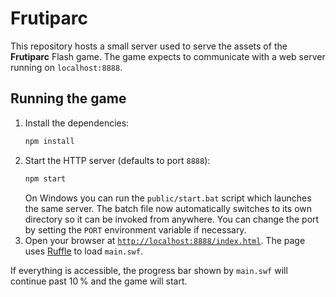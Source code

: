 # Frutiparc

This repository hosts a small server used to serve the assets of the
**Frutiparc** Flash game.  The game expects to communicate with a web
server running on `localhost:8888`.

## Running the game

1. Install the dependencies:
   ```bash
   npm install
   ```
2. Start the HTTP server (defaults to port `8888`):
   ```bash
   npm start
   ```
   On Windows you can run the `public/start.bat` script which launches the same
   server. The batch file now automatically switches to its own directory so it
   can be invoked from anywhere.
   You can change the port by setting the `PORT` environment variable if
   necessary.
3. Open your browser at [`http://localhost:8888/index.html`](http://localhost:8888/index.html).
   The page uses [Ruffle](https://ruffle.rs/) to load `main.swf`.

If everything is accessible, the progress bar shown by `main.swf` will
continue past 10 % and the game will start.
